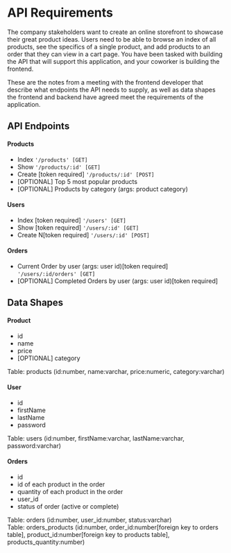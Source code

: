 # API Requirements
The company stakeholders want to create an online storefront to showcase their great product ideas. Users need to be able to browse an index of all products, see the specifics of a single product, and add products to an order that they can view in a cart page. You have been tasked with building the API that will support this application, and your coworker is building the frontend.

These are the notes from a meeting with the frontend developer that describe what endpoints the API needs to supply, as well as data shapes the frontend and backend have agreed meet the requirements of the application. 

## API Endpoints
#### Products
- Index `'/products' [GET]`
- Show `'/products/:id' [GET]`
- Create [token required] `'/products/:id' [POST]`
- [OPTIONAL] Top 5 most popular products 
- [OPTIONAL] Products by category (args: product category)

#### Users
- Index [token required] `'/users' [GET]`
- Show [token required] `'/users/:id' [GET]`
- Create N[token required] `'/users/:id' [POST]`

#### Orders
- Current Order by user (args: user id)[token required] `'/users/:id/orders' [GET]`
- [OPTIONAL] Completed Orders by user (args: user id)[token required]

## Data Shapes
#### Product
- id
- name
- price
- [OPTIONAL] category

Table: products (id:number, name:varchar, price:numeric, category:varchar)

#### User
- id
- firstName
- lastName
- password

Table: users (id:number, firstName:varchar, lastName:varchar, password:varchar)

#### Orders
- id
- id of each product in the order
- quantity of each product in the order
- user_id
- status of order (active or complete)

Table: orders (id:number, user_id:number, status:varchar)\
Table: orders_products (id:number, order_id:number[foreign key to orders table],
product_id:number[foreign key to products table],
products_quantity:number)